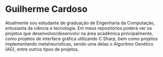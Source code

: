 # Guilherme Cardoso
  Atualmente sou estudante de graduação de Engenharia da Computação, entusiasta da ciência e tecnologia. Em meus repositórios poderá ver os projetos que desenvolvo/desenvolvi na área acadêmica principalmente, como projetos de interface gráfica utilizando C Sharp, bem como projetos implementando metaheurísticas, sendo uma delas o Algoritmo Genético (AG), entre outros tipos de projetos.
